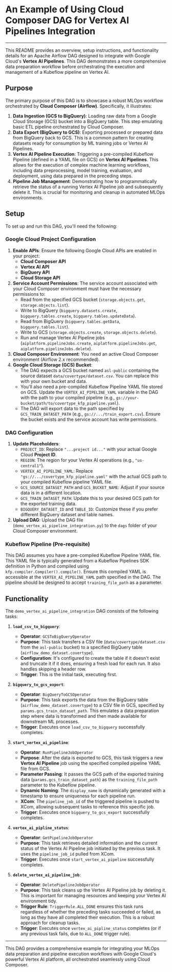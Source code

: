 # An Example of Using Cloud Composer DAG for Vertex AI Pipelines Integration

---

This README provides an overview, setup instructions, and functionality details for an Apache Airflow DAG designed to integrate with Google Cloud's **Vertex AI Pipelines**. This DAG demonstrates a more comprehensive data preparation workflow before orchestrating the execution and management of a Kubeflow pipeline on Vertex AI.

## Purpose

The primary purpose of this DAG is to showcase a robust MLOps workflow orchestrated by **Cloud Composer (Airflow)**. Specifically, it illustrates:

1.  **Data Ingestion (GCS to BigQuery)**: Loading raw data from a Google Cloud Storage (GCS) bucket into a BigQuery table. This step emulating basic ETL pipeline orchestrated by Cloud Composer.
2.  **Data Export (BigQuery to GCS)**: Exporting processed or prepared data from BigQuery back to GCS. This is a common pattern for creating datasets ready for consumption by ML training jobs or Vertex AI Pipelines.
3.  **Vertex AI Pipeline Execution**: Triggering a pre-compiled Kubeflow Pipeline (defined in a YAML file on GCS) on **Vertex AI Pipelines**. This allows for the execution of complex machine learning workflows, including data preprocessing, model training, evaluation, and deployment, using data prepared in the preceding steps.
4.  **Pipeline Job Management**: Demonstrating how to programmatically retrieve the status of a running Vertex AI Pipeline job and subsequently delete it. This is crucial for monitoring and cleanup in automated MLOps environments.

## Setup

To set up and run this DAG, you'll need the following:

### Google Cloud Project Configuration

1.  **Enable APIs**: Ensure the following Google Cloud APIs are enabled in your project:
    * **Cloud Composer API**
    * **Vertex AI API**
    * **BigQuery API**
    * **Cloud Storage API**
2.  **Service Account Permissions**: The service account associated with your Cloud Composer environment must have the necessary permissions to:
    * Read from the specified GCS bucket (`storage.objects.get`, `storage.objects.list`).
    * Write to BigQuery (`bigquery.datasets.create`, `bigquery.tables.create`, `bigquery.tables.updateData`).
    * Read from BigQuery (`bigquery.tables.getData`, `bigquery.tables.list`).
    * Write to GCS (`storage.objects.create`, `storage.objects.delete`).
    * Run and manage Vertex AI Pipeline jobs (`aiplatform.pipelineJobs.create`, `aiplatform.pipelineJobs.get`, `aiplatform.pipelineJobs.delete`).
3.  **Cloud Composer Environment**: You need an active Cloud Composer environment (Airflow 2.x recommended).
4.  **Google Cloud Storage (GCS) Bucket**:
    * The DAG expects a GCS bucket named `asl-public` containing the source dataset `data/covertype/dataset.csv`. You can replace this with your own bucket and data.
    * You'll also need a pre-compiled Kubeflow Pipeline YAML file stored on GCS. Update the `VERTEX_AI_PIPELINE_YAML` variable in the DAG with the path to your compiled pipeline (e.g., `gs://your-bucket/path/to/covertype_kfp_pipeline.yaml`).
    * The DAG will export data to the path specified by `GCS_TRAIN_DATASET_PATH` (e.g., `gs://.../train_export.csv`). Ensure the bucket exists and the service account has write permissions.

### DAG Configuration

1.  **Update Placeholders**:
    * `PROJECT_ID`: Replace `"...project id..."` with your actual Google Cloud **Project ID**.
    * `REGION`: The region for your Vertex AI operations (e.g., `"us-central1"`).
    * `VERTEX_AI_PIPELINE_YAML`: Replace `"gs://.../covertype_kfp_pipeline.yaml"` with the actual GCS path to your compiled Kubeflow pipeline YAML file.
    * `GCS_SOURCE_DATASET_PATH` and `GCS_BUCKET_NAME`: Adjust if your source data is in a different location.
    * `GCS_TRAIN_DATASET_PATH`: Update this to your desired GCS path for the exported training data.
    * `BIGQUERY_DATASET_ID` and `TABLE_ID`: Customize these if you prefer different BigQuery dataset and table names.
2.  **Upload DAG**: Upload the DAG file (`demo_vertex_ai_pipeline_integration.py`) to the `dags` folder of your Cloud Composer environment.

### Kubeflow Pipeline (Pre-requisite)

This DAG assumes you have a pre-compiled Kubeflow Pipeline YAML file. This YAML file is typically generated from a Kubeflow Pipelines SDK definition in Python and compiled using `kfp.compiler.Compiler().compile()`. Ensure this compiled YAML is accessible at the `VERTEX_AI_PIPELINE_YAML` path specified in the DAG. The pipeline should be designed to accept `training_file_path` as a parameter.

## Functionality

The `demo_vertex_ai_pipeline_integration` DAG consists of the following tasks:

1.  **`load_csv_to_bigquery`**:
    * **Operator**: `GCSToBigQueryOperator`
    * **Purpose**: This task transfers a CSV file (`data/covertype/dataset.csv` from the `asl-public` bucket) to a specified BigQuery table (`airflow_demo_dataset.covertype`).
    * **Configuration**: It's configured to create the table if it doesn't exist and truncate it if it does, ensuring a fresh load for each run. It also handles skipping a header row.
    * **Trigger**: This is the initial task, executing first.

2.  **`bigquery_to_gcs_export`**:
    * **Operator**: `BigQueryToGCSOperator`
    * **Purpose**: This task exports the data from the BigQuery table (`airflow_demo_dataset.covertype`) to a CSV file in GCS, specified by `params.gcs_train_dataset_path`. This emulates a data preparation step where data is transformed and then made available for downstream ML processes.
    * **Trigger**: Executes once `load_csv_to_bigquery` successfully completes.

3.  **`start_vertex_ai_pipeline`**:
    * **Operator**: `RunPipelineJobOperator`
    * **Purpose**: After the data is exported to GCS, this task triggers a new **Vertex AI Pipeline** job using the specified compiled pipeline YAML file from GCS.
    * **Parameter Passing**: It passes the GCS path of the exported training data (`params.gcs_train_dataset_path`) as the `training_file_path` parameter to the Kubeflow pipeline.
    * **Dynamic Naming**: The `display_name` is dynamically generated with a timestamp to ensure uniqueness for each pipeline run.
    * **XCom**: The `pipeline_job_id` of the triggered pipeline is pushed to XCom, allowing subsequent tasks to reference this specific job.
    * **Trigger**: Executes once `bigquery_to_gcs_export` successfully completes.

4.  **`vertex_ai_pipline_status`**:
    * **Operator**: `GetPipelineJobOperator`
    * **Purpose**: This task retrieves detailed information and the current status of the Vertex AI Pipeline job initiated by the previous task. It uses the `pipeline_job_id` pulled from XCom.
    * **Trigger**: Executes once `start_vertex_ai_pipeline` successfully completes.

5.  **`delete_vertex_ai_pipeline_job`**:
    * **Operator**: `DeletePipelineJobOperator`
    * **Purpose**: This task cleans up the Vertex AI Pipeline job by deleting it. This is important for managing resources and keeping your Vertex AI environment tidy.
    * **Trigger Rule**: `TriggerRule.ALL_DONE` ensures this task runs regardless of whether the preceding tasks succeeded or failed, as long as they have all completed their execution. This is a robust approach for cleanup tasks.
    * **Trigger**: Executes once `vertex_ai_pipline_status` completes (or if any previous task fails, due to `ALL_DONE` trigger rule).

---

This DAG provides a comprehensive example for integrating your MLOps data preparation and pipeline execution workflows with Google Cloud's powerful Vertex AI platform, all orchestrated seamlessly using Cloud Composer.